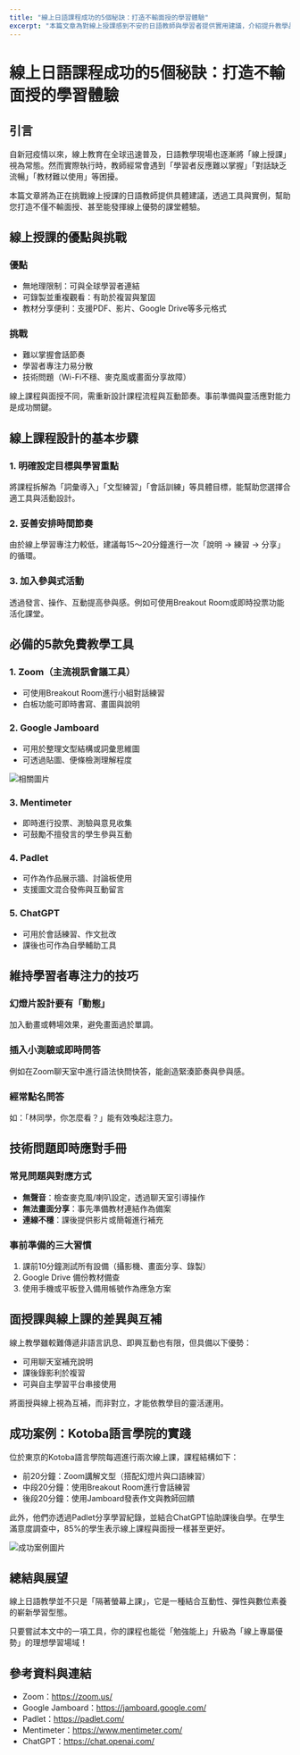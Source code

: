 ```yaml
---
title: "線上日語課程成功的5個秘訣：打造不輸面授的學習體驗"
excerpt: "本篇文章為對線上授課感到不安的日語教師與學習者提供實用建議，介紹提升教學品質的5個要點與推薦工具，並從課堂設計到技術問題應對，全面解析線上授課的實踐方法。"
---
```

# 線上日語課程成功的5個秘訣：打造不輸面授的學習體驗

## 引言

自新冠疫情以來，線上教育在全球迅速普及，日語教學現場也逐漸將「線上授課」視為常態。然而實際執行時，教師經常會遇到「學習者反應難以掌握」「對話缺乏流暢」「教材難以使用」等困擾。

本篇文章將為正在挑戰線上授課的日語教師提供具體建議，透過工具與實例，幫助您打造不僅不輸面授、甚至能發揮線上優勢的課堂體驗。

## 線上授課的優點與挑戰

### 優點
- 無地理限制：可與全球學習者連結  
- 可錄製並重複觀看：有助於複習與鞏固  
- 教材分享便利：支援PDF、影片、Google Drive等多元格式  

### 挑戰
- 難以掌握會話節奏  
- 學習者專注力易分散  
- 技術問題（Wi-Fi不穩、麥克風或畫面分享故障）

線上課程與面授不同，需重新設計課程流程與互動節奏。事前準備與靈活應對能力是成功關鍵。

## 線上課程設計的基本步驟

### 1. 明確設定目標與學習重點  
將課程拆解為「詞彙導入」「文型練習」「會話訓練」等具體目標，能幫助您選擇合適工具與活動設計。

### 2. 妥善安排時間節奏  
由於線上學習專注力較低，建議每15～20分鐘進行一次「說明 → 練習 → 分享」的循環。

### 3. 加入參與式活動  
透過發言、操作、互動提高參與感。例如可使用Breakout Room或即時投票功能活化課堂。

## 必備的5款免費教學工具

### 1. Zoom（主流視訊會議工具）  
- 可使用Breakout Room進行小組對話練習  
- 白板功能可即時書寫、畫圖與說明  

### 2. Google Jamboard  
- 可用於整理文型結構或詞彙思維圖  
- 可透過貼圖、便條檢測理解程度  

![相關圖片](/images/blog/005-online-japanese-class-tips/jamboard-example.jpg)

### 3. Mentimeter  
- 即時進行投票、測驗與意見收集  
- 可鼓勵不擅發言的學生參與互動  

### 4. Padlet  
- 可作為作品展示牆、討論板使用  
- 支援圖文混合發佈與互動留言  

### 5. ChatGPT  
- 可用於會話練習、作文批改  
- 課後也可作為自學輔助工具

## 維持學習者專注力的技巧

### 幻燈片設計要有「動態」  
加入動畫或轉場效果，避免畫面過於單調。

### 插入小測驗或即時問答  
例如在Zoom聊天室中進行語法快問快答，能創造緊湊節奏與參與感。

### 經常點名問答  
如：「林同學，你怎麼看？」能有效喚起注意力。

## 技術問題即時應對手冊

### 常見問題與對應方式  
- **無聲音**：檢查麥克風/喇叭設定，透過聊天室引導操作  
- **無法畫面分享**：事先準備教材連結作為備案  
- **連線不穩**：課後提供影片或簡報進行補充

### 事前準備的三大習慣  
1. 課前10分鐘測試所有設備（攝影機、畫面分享、錄製）  
2. Google Drive 備份教材備查  
3. 使用手機或平板登入備用帳號作為應急方案

## 面授課與線上課的差異與互補

線上教學雖較難傳遞非語言訊息、即興互動也有限，但具備以下優勢：
- 可用聊天室補充說明  
- 課後錄影利於複習  
- 可與自主學習平台串接使用  

將面授與線上視為互補，而非對立，才能依教學目的靈活運用。

## 成功案例：Kotoba語言學院的實踐

位於東京的Kotoba語言學院每週進行兩次線上課，課程結構如下：
- 前20分鐘：Zoom講解文型（搭配幻燈片與口語練習）  
- 中段20分鐘：使用Breakout Room進行會話練習  
- 後段20分鐘：使用Jamboard發表作文與教師回饋  

此外，他們亦透過Padlet分享學習紀錄，並結合ChatGPT協助課後自學。在學生滿意度調查中，85%的學生表示線上課程與面授一樣甚至更好。

![成功案例圖片](/images/blog/005-online-japanese-class-tips/success-kotoba.jpg)

## 總結與展望

線上日語教學並不只是「隔著螢幕上課」，它是一種結合互動性、彈性與數位素養的嶄新學習型態。

只要嘗試本文中的一項工具，你的課程也能從「勉強能上」升級為「線上專屬優勢」的理想學習場域！

## 參考資料與連結
- Zoom：https://zoom.us/  
- Google Jamboard：https://jamboard.google.com/  
- Padlet：https://padlet.com/  
- Mentimeter：https://www.mentimeter.com/  
- ChatGPT：https://chat.openai.com/
